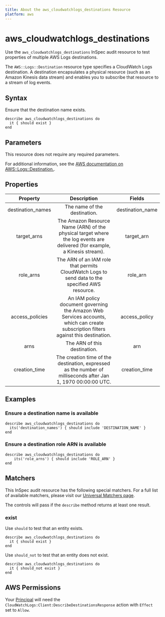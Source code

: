 ```yaml
---
title: About the aws_cloudwatchlogs_destinations Resource
platform: aws
---
```


# aws_cloudwatchlogs_destinations

Use the `aws_cloudwatchlogs_destinations` InSpec audit resource to test properties of multiple AWS Logs destinations.

The `AWS::Logs::Destination` resource type specifies a CloudWatch Logs destination. A destination encapsulates a physical resource (such as an Amazon Kinesis data stream) and enables you to subscribe that resource to a stream of log events.

## Syntax

Ensure that the destination name exists.

    describe aws_cloudwatchlogs_destinations do
      it { should exist }
    end

## Parameters

This resource does not require any required parameters.

For additional information, see the [AWS documentation on AWS::Logs::Destination.](https://docs.aws.amazon.com/AWSCloudFormation/latest/UserGuide/aws-resource-logs-destination.html).

## Properties

| Property            | Description   | Fields               |
| :-----------------: | :-----------: | :------------------: |
| destination_names   | The name of the destination. | destination_name |
| target_arns         | The Amazon Resource Name (ARN) of the physical target where the log events are delivered (for example, a Kinesis stream). | target_arn |
| role_arns           | The ARN of an IAM role that permits CloudWatch Logs to send data to the specified AWS resource. | role_arn |
| access_policies     | An IAM policy document governing the Amazon Web Services accounts, which can create subscription filters against this destination. | access_policy |
| arns                | The ARN of this destination. | arn |
| creation_time      | The creation time of the destination, expressed as the number of milliseconds after Jan 1, 1970 00:00:00 UTC. | creation_time |

## Examples

### Ensure a destination name is available

    describe aws_cloudwatchlogs_destinations do
      its('destination_names') { should include 'DESTINATION_NAME' }
    end

### Ensure a destination role ARN is available

    describe aws_cloudwatchlogs_destinations do
        its('role_arns') { should include 'ROLE_ARN' }
    end

## Matchers

This InSpec audit resource has the following special matchers. For a full list of available matchers, please visit our [Universal Matchers page](https://www.inspec.io/docs/reference/matchers/).

The controls will pass if the `describe` method returns at least one result.

### exist

Use `should` to test that an entity exists.

    describe aws_cloudwatchlogs_destinations do
      it { should exist }
    end

Use `should_not` to test that an entity does not exist.

    describe aws_cloudwatchlogs_destinations do
      it { should_not exist }
    end

## AWS Permissions

Your [Principal](https://docs.aws.amazon.com/IAM/latest/UserGuide/intro-structure.html#intro-structure-principal) will need the `CloudWatchLogs:Client:DescribeDestinationsResponse` action with `Effect` set to `Allow`.
